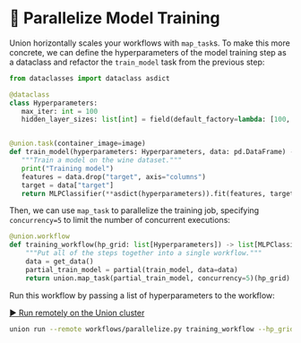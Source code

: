 <br>
<br>
<br>

# 🔀 Parallelize Model Training

Union horizontally scales your workflows with `map_task`s. To make this more
concrete, we can define the hyperparameters of the model training step as a
dataclass and refactor the `train_model` task from the previous step:

 ```python
from dataclasses import dataclass asdict

@dataclass
class Hyperparameters:
    max_iter: int = 100
    hidden_layer_sizes: list[int] = field(default_factory=lambda: [100, 100])


@union.task(container_image=image)
def train_model(hyperparameters: Hyperparameters, data: pd.DataFrame) -> MLPClassifier:
    """Train a model on the wine dataset."""
    print("Training model")
    features = data.drop("target", axis="columns")
    target = data["target"]
    return MLPClassifier(**asdict(hyperparameters)).fit(features, target)
```

Then, we can use `map_task` to parallelize the training job, specifying
`concurrency=5` to limit the number of concurrent executions:

```python
@union.workflow
def training_workflow(hp_grid: list[Hyperparameters]) -> list[MLPClassifier]:
    """Put all of the steps together into a single workflow."""
    data = get_data()
    partial_train_model = partial(train_model, data=data)
    return union.map_task(partial_train_model, concurrency=5)(hp_grid)
```

Run this workflow by passing a list of hyperparameters to the workflow:

[▶️ Run remotely on the Union cluster](command:union-workspace.runParallelizeWorkflow)

```bash
union run --remote workflows/parallelize.py training_workflow --hp_grid '[{"max_iter": 25}, {"max_iter": 500}, {"max_iter": 100}]'
```

